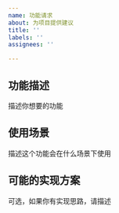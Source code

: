 ```yaml
---
name: 功能请求
about: 为项目提供建议
title: ''
labels: ''
assignees: ''

---
```


## 功能描述
描述你想要的功能

## 使用场景
描述这个功能会在什么场景下使用

## 可能的实现方案
可选，如果你有实现思路，请描述
